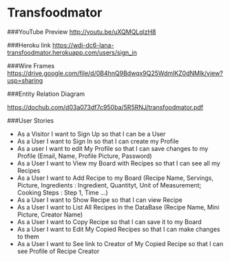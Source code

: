 # Transfoodmator

###YouTube Preview
 http://youtu.be/uXQMQLqlzH8 
 
###Heroku link
https://wdi-dc6-lana-transfoodmator.herokuapp.com/users/sign_in

###Wire Frames
https://drive.google.com/file/d/0B4hnQ9Bdwqx9Q25WdmlKZ0dNMlk/view?usp=sharing

###Entity Relation Diagram

https://dochub.com/d03a073df7c950ba/5R5RNJ/transfoodmator.pdf

###User Stories

- As a Visitor I want to Sign Up so that I can be a User
- As a User I want to Sign In so that I can create my Profile
- As a user I want to edit My Profile so that I can save changes to my Profile
(Email, Name, Profile Picture, Password)
- As a User I want to View my Board with Recipes so that I can see all my Recipes
- As a User I want to Add Recipe to my Board 
(Recipe Name, Servings, Picture, Ingredients : Ingredient, Quantityt, Unit of Measurement; Cooking Steps : Step 1, Time ...)
- As a User I want to Show Recipe so that I can view Recipe
- As a User I want to List All Recipes in the DataBase
(Recipe Name, Mini Picture, Creator Name)
- As a User I want to Copy Recipe so that I can save it to my Board
- As a User I want to Edit My Copied Recipes so that I can make changes to them
- As a User I want to See link to Creator of My Copied Recipe so that I can see Profile of Recipe Creator

